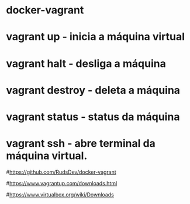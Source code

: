 # docker-vagrant

# vagrant up  - inicia a máquina virtual
# vagrant halt - desliga a máquina
# vagrant destroy - deleta a máquina
# vagrant status - status da máquina
# vagrant ssh - abre terminal da máquina virtual.



#https://github.com/RudsDev/docker-vagrant 
 
#https://www.vagrantup.com/downloads.html 
 
#https://www.virtualbox.org/wiki/Downloads 
 

